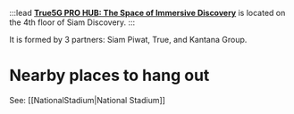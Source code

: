 :::lead
[**True5G PRO HUB: The Space of Immersive Discovery**](https://news.trueid.net/detail/wY4j5NXLnqq9) is located on the 4th floor of Siam Discovery.
:::

It is formed by 3 partners: Siam Piwat, True, and Kantana Group.

# Nearby places to hang out

See: [[NationalStadium|National Stadium]]
